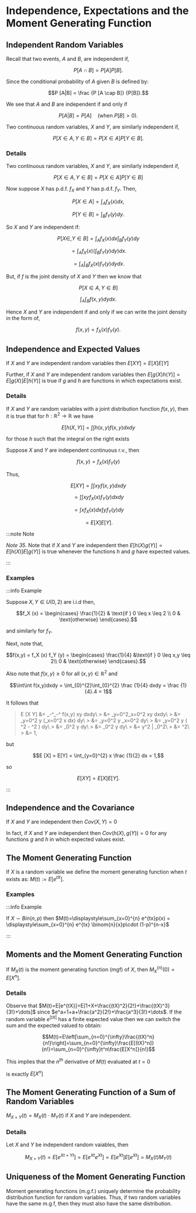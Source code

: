 # Independence, Expectations and the Moment Generating Function

## Independent Random Variables

Recall that two events, $A$ and $B$, are independent if,

$$P [A \cap B] = P[A] P[B].$$

Since the conditional probability of $A$ given $B$ is defined by:

$$P [A|B] = \frac {P [A \cap B]} {P[B]}.$$

We see that $A$ and $B$ are independent if and only if

$$P[A|B] = P[A] \quad (\text{when } P [B] > 0 ).$$

Two continuous random variables, $X$ and $Y$, are similarly independent if,

$$P [X \in A, Y \in B] = P [X \in A] P[Y \in B].$$

### Details

Two continuous random variables, $X$ and $Y$, are similarly independent if,

$$P [X \in A, Y \in B] = P [X \in A] P[Y \in B]$$

Now suppose $X$ has p.d.f. $f_X$ and $Y$ has p.d.f. $f_Y$.
Then,

$$P [X \in A] = \int_{A} f_X (x) dx,$$

$$P [Y \in B] = \int_{B} f_Y (y) dy.$$

So $X$ and $Y$ are independent if:

$$P [X \in, Y \in B] = \int_{A} f_X (x) dx \int_{B} f_Y (y) dy$$

$$= \int_{A}f_X (x) (\int_{B} f_Y (y) dy) dx.$$

$$= \int_{A}\int_{B} f_X (x)f_Y (y) dydx.$$

But, if $f$ is the joint density of $X$ and $Y$ then we know that

$$P [X \in A, Y \in B]$$

$$\int_{A}\int_{B} f (x,y) dydx.$$

Hence $X$ and $Y$ are independent if and only if we can write the joint density in the form of,

$$f(x,y) = f_X (x)f_Y (y).$$

## Independence and Expected Values

If $X$ and $Y$ are independent random variables then $E[XY]=E[X]E[Y]$ 

Further, if $X$ and $Y$ are independent random variables then $E[g(X)h(Y)]=E[g(X)]E[h(Y)]$ is true if $g$ and $h$ are functions in which expectations exist.

### Details

If $X$ and $Y$ are random variables with a joint distribution function $f(x,y)$, then it is true that for $h:\mathbb{R}^2\to\mathbb{R}$ we have

$$E[h(X,Y)]=\int\int h(x,y)f(x,y)dxdy$$

for those $h$ such that the integral on the right exists

Suppose $X$ and $Y$ are independent continuous r.v., then

$$f(x,y) = f_X (x) f_Y (y)$$

Thus,

$$E[XY] = \int\int xy f (x,y) dxdy$$

$$= \int\int xy f_X (x) f_Y (y) dxdy$$

$$= \int xf_X (x) dx \int yf_Y (y) dy$$

$$= E [X] E [Y].$$

:::note Note

*Note 35*.
Note that if $X$ and $Y$ are independent then $E[h(X) g(Y)] = E [h(X)] E[g(Y)]$ is true whenever the functions $h$ and $g$ have expected values.

:::

### Examples

:::info Example

Suppose $X,Y \in U (0,2)$ are i.i.d then,

$$f_X (x) = \begin{cases} \frac{1}{2} & \text{if } 0 \leq x \leq 2 \\ 0 & \text{otherwise} \end{cases}.$$

and similarly for $f_Y$.

Next, note that,

$$f(x,y) = f_X (x) f_Y (y) = \begin{cases} \frac{1}{4} &\text{if } 0 \leq x,y \leq 2\\ 0 & \text{otherwise} \end{cases}.$$

Also note that $f(x,y) \geq 0$ for all $(x,y) \in \mathbb{R}^2$ and

$$\int\int f(x,y)dxdy = \int_{0}^{2}\int_{0}^{2} \frac {1}{4} dxdy = \frac {1}{4}.4 = 1$$

It follows that

> E \[X Y\] &= \_-\^\_-\^ f(x,y) xy dxdy\ > &= \_y=0\^2\_x=0\^2 xy dxdy\ > &= \_y=0\^2 y (\_x=0\^2 x dx) dy\ > &= \_y=0\^2 y \_x=0\^2 dy\ > &= \_y=0\^2 y ( \^2 - \^2 ) dy\ > &= \_0\^2 y dy\ > &= \_0\^2 y dy\ > &= y\^2 \| \_0\^2\ > &= \^2\ > &= 1,

but

$$E [X] = E[Y] = \int_{y=0}^{2} x \frac {1}{2} dx = 1,$$

so

$$E[XY] = E [X] E[Y].$$

:::

## Independence and the Covariance

If $X$ and $Y$ are independent then $Cov(X,Y)=0$ 

In fact, if $X$ and $Y$ are independent then $Cov(h(X),g(Y))=0$ for any functions $g$ and $h$ in which expected values exist.

## The Moment Generating Function

If $X$ is a random variable we define the moment generating function when $t$ exists as: $M(t):=E[e^{tX}]$.

### Examples

:::info Example

If $X\sim Bin(n,p)$ then $M(t)=\displaystyle\sum_{x=0}^{n} e^{tx}p(x) = \displaystyle\sum_{x=0}^{n} e^{tx} \binom{n}{x}p\cdot (1-p)^{n-x}$

:::

## Moments and the Moment Generating Function

If $M_{X}(t)$ is the moment generating function (mgf) of $X$, then $M_{X}^{(n)}(0)=E[X^n]$.

### Details

Observe that $M(t)=E[e^{tX}]=E[1+X+\frac{(tX)^2}{2!}+\frac{(tX)^3}{3!}+\dots]$ since $e^a=1+a+\frac{a^2}{2!}+\frac{a^3}{3!}+\dots$.
If the random variable $e^{|tX|}$ has a finite expected value then we can switch the sum and the expected valued to obtain:

$$M(t)=E\left[\sum_{n=0}^{\infty}\frac{(tX)^n}{n!}\right]=\sum_{n=0}^{\infty}\frac{E[(tX)^n]}{n!}=\sum_{n=0}^{\infty}t^n\frac{E[X^n]}{n!}$$

This implies that the $n^{th}$ derivative of $M(t)$ evaluated at $t=0$

is exactly $E[X^n]$

## The Moment Generating Function of a Sum of Random Variables

$M_{X+Y}(t)=M_{X}(t)\cdot M_{Y}(t)$ if $X$ and $Y$ are independent.

### Details

Let $X$ and $Y$ be independent random vaiables, then

$$M_{X+Y}(t)=E[e^{Xt+Yt}]=E[e^{Xt}e^{Xt}]=E[e^{Xt}]E[e^{Xt}]=M_{X}(t)M_{Y}(t)$$

## Uniqueness of the Moment Generating Function

Moment generating functions (m.g.f.) uniquely determine the probability distribution function for random variables.
Thus, if two random variables have the same m.g.f, then they must also have the same distribution.
